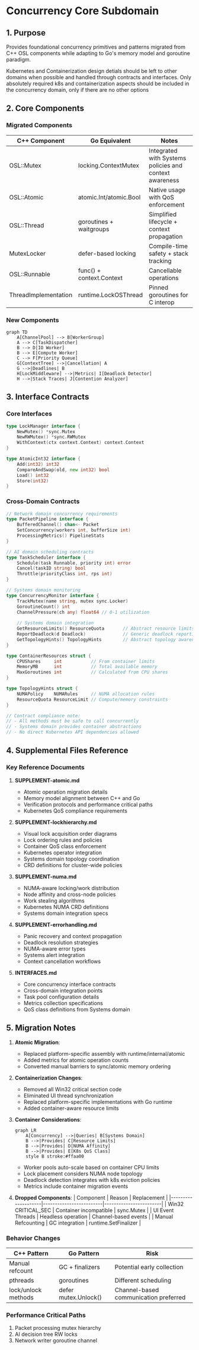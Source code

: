 # Concurrency Core Subdomain

## 1. Purpose
Provides foundational concurrency primitives and patterns migrated from C++ OSL components while adapting to Go's memory model and goroutine paradigm.

Kubernetes and Containerization design detials should be left to other domains when possible and handled through contracts and interfaces. Only absolutely required k8s and containerization aspects should be included in the concurrency domain, only if there are no other options

## 2. Core Components

### Migrated Components
| C++ Component       | Go Equivalent               | Notes |
|---------------------|-----------------------------|-------|
| OSL::Mutex          | locking.ContextMutex        | Integrated with Systems policies and context awareness |
| OSL::Atomic         | atomic.Int/atomic.Bool      | Native usage with QoS enforcement |
| OSL::Thread         | goroutines + waitgroups     | Simplified lifecycle + context propagation |
| MutexLocker         | defer-based locking         | Compile-time safety + stack tracking |
| OSL::Runnable       | func() + context.Context    | Cancellable operations |
| ThreadImplementation| runtime.LockOSThread        | Pinned goroutines for C interop |

### New Components
```mermaid
graph TD
    A[ChannelPool] --> B[WorkerGroup]
    A --> C[TaskDispatcher]
    B --> D[IO Worker]
    B --> E[Compute Worker]
    C --> F[Priority Queue]
    G[ContextTree] -->|Cancellation| A
    G -->|Deadlines| B
    H[LockMiddleware] -->|Metrics| I[Deadlock Detector]
    H -->|Stack Traces| J[Contention Analyzer]
```

## 3. Interface Contracts

### Core Interfaces
```go
type LockManager interface {
    NewMutex() *sync.Mutex
    NewRWMutex() *sync.RWMutex
    WithContext(ctx context.Context) context.Context
}

type AtomicInt32 interface {
    Add(int32) int32
    CompareAndSwap(old, new int32) bool
    Load() int32
    Store(int32)
}
```

### Cross-Domain Contracts
```go
// Network domain concurrency requirements
type PacketPipeline interface {
    BufferedChannel() chan<- Packet
    SetConcurrency(workers int, bufferSize int)
    ProcessingMetrics() PipelineStats
}

// AI domain scheduling contracts  
type TaskScheduler interface {
    Schedule(task Runnable, priority int) error
    Cancel(taskID string) bool
    Throttle(priorityClass int, rps int) 
}

// Systems domain monitoring
type ConcurrencyMonitor interface {
    TrackMutex(name string, mutex sync.Locker)
    GoroutineCount() int
    ChannelPressure(ch any) float64 // 0-1 utilization
    
    // Systems domain integration
    GetResourceLimits() ResourceQuota       // Abstract resource limits
    ReportDeadlock(d Deadlock)              // Generic deadlock reporting
    GetTopologyHints() TopologyHints        // Abstract topology awareness
}

type ContainerResources struct {
    CPUShares     int           // From container limits
    MemoryMB      int           // Total available memory
    MaxGoroutines int           // Calculated from CPU shares
}

type TopologyHints struct {
    NUMAPolicy    NUMARules     // NUMA allocation rules
    ResourceQuota ResourceLimit // Compute/memory constraints
}

// Contract compliance note:
// - All methods must be safe to call concurrently
// - Systems domain provides container abstractions
// - No direct Kubernetes API dependencies allowed
```

## 4. Supplemental Files Reference

### Key Reference Documents
1. **SUPPLEMENT-atomic.md**
   - Atomic operation migration details
   - Memory model alignment between C++ and Go
   - Verification protocols and performance critical paths
   - Kubernetes QoS compliance requirements

2. **SUPPLEMENT-lockhierarchy.md**  
   - Visual lock acquisition order diagrams
   - Lock ordering rules and policies
   - Container QoS class enforcement
   - Kubernetes operator integration
   - Systems domain topology coordination
   - CRD definitions for cluster-wide policies

3. **SUPPLEMENT-numa.md**
   - NUMA-aware locking/work distribution
   - Node affinity and cross-node policies
   - Work stealing algorithms
   - Kubernetes NUMA CRD definitions
   - Systems domain integration specs

4. **SUPPLEMENT-errorhandling.md**
   - Panic recovery and context propagation
   - Deadlock resolution strategies
   - NUMA-aware error types
   - Systems alert integration
   - Context cancellation workflows

3. **INTERFACES.md**
   - Core concurrency interface contracts
   - Cross-domain integration points
   - Task pool configuration details
   - Metrics collection specifications
   - QoS class definitions from Systems domain

## 5. Migration Notes

1. **Atomic Migration**:
   - Replaced platform-specific assembly with runtime/internal/atomic
   - Added metrics for atomic operation counts
   - Converted manual barriers to sync/atomic memory ordering

2. **Containerization Changes**:
   - Removed all Win32 critical section code
   - Eliminated UI thread synchronization 
   - Replaced platform-specific implementations with Go runtime
   - Added container-aware resource limits
   
3. **Container Considerations**:
   ```mermaid
   graph LR
       A[Concurrency] -->|Queries| B[Systems Domain]
       B -->|Provides| C[Resource Limits]
       B -->|Provides| D[NUMA Affinity]
       B -->|Provides| E[K8s QoS Class]
       style B stroke:#ffaa00
   ```
   - Worker pools auto-scale based on container CPU limits
   - Lock placement considers NUMA node topology
   - Deadlock detection integrates with k8s eviction policies
   - Metrics include container migration events

4. **Dropped Components**:
   | Component          | Reason                  | Replacement            |
   |--------------------|-------------------------|------------------------|
   | Win32 CRITICAL_SEC | Container incompatible | sync.Mutex             |
   | UI Event Threads   | Headless operation      | Channel-based events   |
   | Manual Refcounting | GC integration          | runtime.SetFinalizer   |

### Behavior Changes
| C++ Pattern          | Go Pattern                 | Risk |
|----------------------|----------------------------|------|
| Manual refcount       | GC + finalizers            | Potential early collection |
| pthreads              | goroutines                 | Different scheduling |
| lock/unlock methods   | defer mutex.Unlock()       | Channel-based communication preferred       |

### Performance Critical Paths
1. Packet processing mutex hierarchy
2. AI decision tree RW locks
3. Network writer goroutine channel
